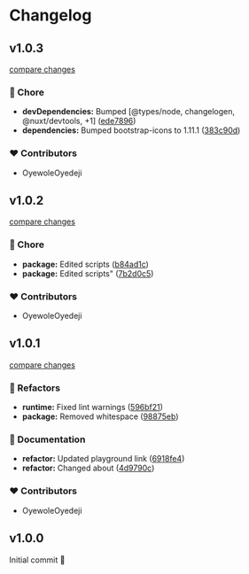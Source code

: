# Changelog

## v1.0.3

[compare changes](https://github.com/OyewoleOyedeji/nuxt-bootstrap-icons/compare/v1.0.2...v1.0.3)

### 🏡 Chore

- **devDependencies:** Bumped [@types/node, changelogen, @nuxt/devtools, +1] ([ede7896](https://github.com/OyewoleOyedeji/nuxt-bootstrap-icons/commit/ede7896))
- **dependencies:** Bumped bootstrap-icons to 1.11.1 ([383c90d](https://github.com/OyewoleOyedeji/nuxt-bootstrap-icons/commit/383c90d))

### ❤️ Contributors

- OyewoleOyedeji

## v1.0.2

[compare changes](https://github.com/OyewoleOyedeji/nuxt-bootstrap-icons/compare/v1.0.1...v1.0.2)

### 🏡 Chore

- **package:** Edited scripts ([b84ad1c](https://github.com/OyewoleOyedeji/nuxt-bootstrap-icons/commit/b84ad1c))
- **package:** Edited scripts" ([7b2d0c5](https://github.com/OyewoleOyedeji/nuxt-bootstrap-icons/commit/7b2d0c5))

### ❤️  Contributors

- OyewoleOyedeji

## v1.0.1

[compare changes](https://github.com/OyewoleOyedeji/nuxt-bootstrap-icons/compare/v1.0.0...v1.0.1)

### 💅 Refactors

- **runtime:** Fixed lint warnings ([596bf21](https://github.com/OyewoleOyedeji/nuxt-bootstrap-icons/commit/596bf21))
- **package:** Removed whitespace ([98875eb](https://github.com/OyewoleOyedeji/nuxt-bootstrap-icons/commit/98875eb))

### 📖 Documentation

- **refactor:** Updated playground link ([6918fe4](https://github.com/OyewoleOyedeji/nuxt-bootstrap-icons/commit/6918fe4))
- **refactor:** Changed about ([4d9790c](https://github.com/OyewoleOyedeji/nuxt-bootstrap-icons/commit/4d9790c))

### ❤️  Contributors

- OyewoleOyedeji

## v1.0.0

Initial commit 🎉
